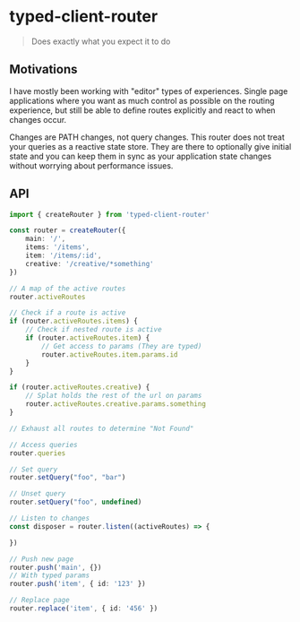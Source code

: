 # typed-client-router

> Does exactly what you expect it to do

## Motivations

I have mostly been working with "editor" types of experiences. Single page applications where you want as much control as possible on the routing experience, but still be able to define routes explicitly and react to when changes occur.

Changes are PATH changes, not query changes. This router does not treat your queries as a reactive state store. They are there to optionally give initial state and you can keep them in sync as your application state changes without worrying about performance issues.

## API

```ts
import { createRouter } from 'typed-client-router'

const router = createRouter({
    main: '/',
    items: '/items',
    item: '/items/:id',
    creative: '/creative/*something'
})

// A map of the active routes
router.activeRoutes

// Check if a route is active
if (router.activeRoutes.items) {
    // Check if nested route is active
    if (router.activeRoutes.item) {
        // Get access to params (They are typed)
        router.activeRoutes.item.params.id
    }
}

if (router.activeRoutes.creative) {
    // Splat holds the rest of the url on params
    router.activeRoutes.creative.params.something
}

// Exhaust all routes to determine "Not Found"

// Access queries
router.queries

// Set query
router.setQuery("foo", "bar")

// Unset query
router.setQuery("foo", undefined)

// Listen to changes
const disposer = router.listen((activeRoutes) => {

})

// Push new page
router.push('main', {})
// With typed params
router.push('item', { id: '123' })

// Replace page
router.replace('item', { id: '456' })
```